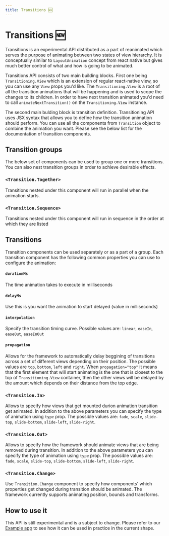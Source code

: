 ```yaml
---
title: Transitions 🆕
---
```

# Transitions 🆕

Transitions is an experimental API distributed as a part of reanimated which serves the purpose of animating between two states of view hierarchy. It is conceptually similar to `LayoutAnimation` concept from react native but gives much better control of what and how is going to be animated.

Transitions API consists of two main building blocks. First one being `Transitioning.View` which is an extension of regular react-native view, so you can use any `View` props you'd like. The `Transitioning.View` is a root of all the transition animations that will be happening and is used to scope the changes to its children. In order to have next transition animated you'd need to call `animateNextTransition()` on the `Transitioning.View` instance.

The second main bulding block is transition definition. Transitioning API uses JSX syntax that allows you to define how the transition animation should perform. You can use all the components from `Transition` object to combine the animation you want. Please see the below list for the documentation of transition components.

## Transition groups

The below set of components can be used to group one or more transitions. You can also nest transition groups in order to achieve desirable effects.

### `<Transition.Together>`

Transitions nested under this component will run in parallel when the animation starts.

### `<Transition.Sequence>`

Transitions nested under this component will run in sequence in the order at which they are listed

## Transitions

Transition components can be used separately or as a part of a group. Each transition component has the following common properties you can use to configure the animation:

#### `durationMs`

The time animation takes to execute in milliseconds

#### `delayMs`

Use this is you want the animation to start delayed (value in milliseconds)

#### `interpolation`

Specify the transition timing curve. Possible values are: `linear`, `easeIn`, `easeOut`, `easeInOut`

#### `propagation`

Allows for the framework to automatically delay beggining of transitions across a set of different views depending on their position. The possible values are `top`, `bottom`, `left` and `right`. When `propagation="top"` it means that the first element that will start animating is the one that is closest to the top of `Transitioning.View` container, then the other views will be delayed by the amount which depends on their distance from the top edge.

### `<Transition.In>`

Allows to specify how views that get mounted durion animation transition get animated. In addition to the above parameters you can specify the type of animation using `type` prop. The possible values are: `fade`, `scale`, `slide-top`, `slide-bottom`, `slide-left`, `slide-right`.

### `<Transition.Out>`

Allows to specify how the framework should animate views that are being removed during transition. In addition to the above parameters you can specify the type of animation using `type` prop. The possible values are: `fade`, `scale`, `slide-top`, `slide-bottom`, `slide-left`, `slide-right`.

### `<Transition.Change>`

Use `Transition.Change` component to specify how components' which properties get changed during transition should be animated. The framework currently supports animating position, bounds and transforms.

## How to use it

This API is still experimental and is a subject to change. Please refer to our [Example app](https://github.com/kmagiera/react-native-reanimated/tree/master/Example/transitions) to see how it can be used in practice in the current shape.
